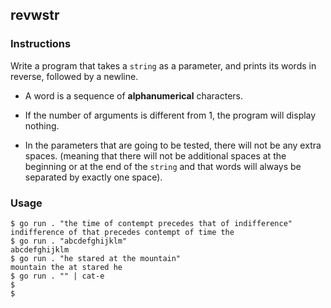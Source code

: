 ## revwstr

### Instructions

Write a program that takes a `string` as a parameter, and prints its words in reverse, followed by a newline.

- A word is a sequence of **alphanumerical** characters.

- If the number of arguments is different from 1, the program will display nothing.

- In the parameters that are going to be tested, there will not be any extra spaces. (meaning that there will not be additional spaces at the beginning or at the end of the `string` and that words will always be separated by exactly one space).

### Usage

```console
$ go run . "the time of contempt precedes that of indifference"
indifference of that precedes contempt of time the
$ go run . "abcdefghijklm"
abcdefghijklm
$ go run . "he stared at the mountain"
mountain the at stared he
$ go run . "" | cat-e
$
$
```